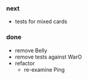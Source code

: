 
### next

* tests for mixed cards 

### done

* remove Belly 
* remove tests against WarO
* refactor
    - re-examine Ping


